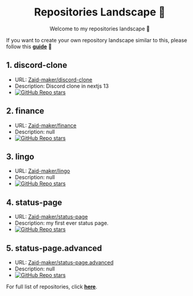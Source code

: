 <h1 align="center">Repositories Landscape 💎</h1>
<p align="center">Welcome to my repositories landscape 👋</p>

If you want to create your own repository landscape similar to this, please follow this [**guide**](./create-repo-landscape.md) 📖

## 1. discord-clone
- URL: <a href="https://github.com/Zaid-maker/discord-clone">Zaid-maker/discord-clone</a>
- Description: Discord clone in nextjs 13
- <a href="https://github.com/Zaid-maker/discord-clone/stargazers"><img alt="GitHub Repo stars" src="https://img.shields.io/github/stars/Zaid-maker/discord-clone"/></a>
## 2. finance
- URL: <a href="https://github.com/Zaid-maker/finance">Zaid-maker/finance</a>
- Description: null
- <a href="https://github.com/Zaid-maker/finance/stargazers"><img alt="GitHub Repo stars" src="https://img.shields.io/github/stars/Zaid-maker/finance"/></a>
## 3. lingo
- URL: <a href="https://github.com/Zaid-maker/lingo">Zaid-maker/lingo</a>
- Description: null
- <a href="https://github.com/Zaid-maker/lingo/stargazers"><img alt="GitHub Repo stars" src="https://img.shields.io/github/stars/Zaid-maker/lingo"/></a>
## 4. status-page
- URL: <a href="https://github.com/Zaid-maker/status-page">Zaid-maker/status-page</a>
- Description: my first ever status page.
- <a href="https://github.com/Zaid-maker/status-page/stargazers"><img alt="GitHub Repo stars" src="https://img.shields.io/github/stars/Zaid-maker/status-page"/></a>
## 5. status-page.advanced
- URL: <a href="https://github.com/Zaid-maker/status-page.advanced">Zaid-maker/status-page.advanced</a>
- Description: null
- <a href="https://github.com/Zaid-maker/status-page.advanced/stargazers"><img alt="GitHub Repo stars" src="https://img.shields.io/github/stars/Zaid-maker/status-page.advanced"/></a>

For full list of repositories, click [**here**](https://github.com/Zaid-maker?tab=repositories&q=&type=&language=&sort=stargazers).
